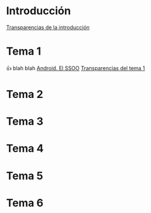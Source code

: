 # Introducción
[Transparencias de la introducción](traspas_intro.pdf)
# Tema 1
:+1: blah blah
[Android. El SSOO](unidad1.%20Android.%20El%20SSOO.pdf)
[Transparencias del tema 1](traspas_tema1.pdf)


# Tema 2
# Tema 3
# Tema 4
# Tema 5
# Tema 6
